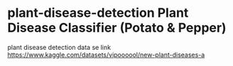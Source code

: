 # plant-disease-detection Plant Disease Classifier (Potato & Pepper)
plant disease detection
data se link   https://www.kaggle.com/datasets/vipoooool/new-plant-diseases-a
